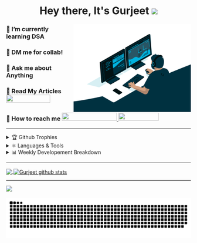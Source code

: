 <h1 align="center">Hey there, It's Gurjeet <img src="https://raw.githubusercontent.com/MartinHeinz/MartinHeinz/master/wave.gif" width="30px"></h1>
  
<img src="https://github.com/gurjeetsinghvirdee/gurjeetsinghvirdee/blob/main/vector.gif" align="right" width="320">  

<div align="left">
  <h3> 🌱 I’m currently learning <strong> DSA </strong></h3>   
  <h3> 🚀 DM me for collab!</h3>
  <h3> 💬 Ask me about Anything</h3>
  <h3> 📕 Read My Articles
    <a href="https://auth.geeksforgeeks.org/user/gurjeetsinghvirdee/articles" target="_blank">
    <img src="https://img.shields.io/badge/geeksforgeeks-2F8D46?style=for-the-badge&logo=geeksforgeeks&logoColor=fff" width="120" height="22"></a>
  </h3> 
  <h3> 💌 How to reach me
    <a href="https://www.linkedin.com/in/gurjeet-singh-virdee-25a476199/" target="_blank">
    <img src="https://img.shields.io/badge/Gurjeet%20Singh%20Virdee-1976D2?style=for-the-badge&logo=linkedin&logoColor=white" width="150" height="22">
    <a href = "mailto: gurjeetsinghvirdee@gmail.com" target="_blank"><img src="https://img.shields.io/badge/gurjeet-fff?style=for-the-badge&logo=gmail&logoColor=D74E43" width="110" height="22"></a>
   </h3>
</div>  
  
<hr>
     
<details><summary>🏆 Github Trophies</summary>
  <img src="https://github-profile-trophy.vercel.app/?username=gurjeetsinghvirdee&theme=radical" alt="trophies">  
</details> 
  
<details>  
  <summary>⚛️ Languages & Tools</summary>
  <p align="center">
    <img src="https://img.shields.io/badge/Adobe%20XD-470137?style=for-the-badge&logo=Adobe%20XD&logoColor=#FF61F6" alt="adobe xd" /> 
    <img src="https://img.shields.io/badge/Bootstrap-563D7C?style=for-the-badge&logo=bootstrap&logoColor=white" alt="bootstrap" />
    <img src="https://img.shields.io/badge/CSS3-1572B6?style=for-the-badge&logo=css3&logoColor=white" alt="css" />
    <img src="https://img.shields.io/badge/Express.js-000000?style=for-the-badge&logo=express&logoColor=white" alt="expressjs" />
    <img src="https://img.shields.io/badge/figma-orange?style=for-the-badge&logo=Figma&logoColor=white" alt="figma" />
    <img src="https://img.shields.io/badge/firebase-ffca28?style=for-the-badge&logo=firebase&logoColor=black" alt="firebase" />
    <img src="https://img.shields.io/badge/Git-F05032?style=for-the-badge&logo=github&logoColor=white" alt="git" />
    <img src="https://img.shields.io/badge/Github-000000?style=for-the-badge&logo=github&logoColor=white" alt="github" />
    <img src="https://img.shields.io/badge/Heroku-430098?style=for-the-badge&logo=heroku&logoColor=white" alt="heroku" />
    <img src="https://img.shields.io/badge/HTML5-E34F26?style=for-the-badge&logo=html5&logoColor=white" alt="html5" />
    <img src="https://img.shields.io/badge/IntelliJIDEA-000000.svg?style=for-the-badge&logo=intellij-idea&logoColor=white" alt="intellij idea" />
    <img src="https://img.shields.io/badge/JavaScript-F7DF1E?style=for-the-badge&logo=javascript&logoColor=black" alt="javascript" />
    <img src="https://img.shields.io/badge/markdown-499bea?style=for-the-badge&logo=markdown&logoColor=white" alt="markdown" />
    <img src="https://img.shields.io/badge/Material%20UI-007FFF?style=for-the-badge&logo=mui&logoColor=white" alt="material-ui" />  
    <img src="https://img.shields.io/badge/MongoDB-4EA94B?style=for-the-badge&logo=mongodb&logoColor=white" alt="mongodb" />
    <img src="https://img.shields.io/badge/MySQL-4479A1?style=for-the-badge&logo=mysql&logoColor=white" alt="my sql" />
    <img src="https://img.shields.io/badge/node.js-6DA55F?style=for-the-badge&logo=node.js&logoColor=white" alt="node" />
    <img src="https://img.shields.io/badge/npm-CB3837?style=for-the-badge&logo=npm&logoColor=white" alt="npm" />
    <img src="https://img.shields.io/badge/postman-E95723?style=for-the-badge&logo=postman&logoColor=white" alt="postman" />
    <img src="https://img.shields.io/badge/React-20232A?style=for-the-badge&logo=react&logoColor=61DAFB" alt="react" />
    <img src="https://img.shields.io/badge/React_Router-CA4245?style=for-the-badge&logo=react-router&logoColor=white" alt="react-router" />
    <img src="https://img.shields.io/badge/Redux-593D88?style=for-the-badge&logo=redux&logoColor=white" alt="redux" />
    <img src="https://img.shields.io/badge/Sass-cf649a?style=for-the-badge&logo=sass&logoColor=white" alt="Sass" />
    <img src="https://img.shields.io/badge/Typescript-3178c6?style=for-the-badge&logo=typescript&logoColor=ffffff" alt="typescript" />
    <img src="https://img.shields.io/badge/Visual_Studio_Code-0078D4?style=for-the-badge&logo=visual%20studio%20code&logoColor=white" alt="visual studio code" />
  </p>
</details>  
  
<details>
  <summary>📊 Weekly Developement Breakdown</summary>
  
<!--START_SECTION:waka-->
```text
Markdown     1 hr 10 mins    █████████▓░░░░░░░░░░░░░░░   38.70 % 
JSON         52 mins         ███████▒░░░░░░░░░░░░░░░░░   28.90 % 
JavaScript   49 mins         ██████▓░░░░░░░░░░░░░░░░░░   27.26 % 
CSS          9 mins          █▒░░░░░░░░░░░░░░░░░░░░░░░   05.11 % 
```
<!--END_SECTION:waka--> 

</details>  
  

  
<hr>  
  
<a href="https://github-readme-stats.vercel.app/api/top-langs/?username=gurjeetsinghvirdee&layout=compact&theme=chartreuse-dark">

  <img align="center" src="https://github-readme-stats.vercel.app/api/top-langs/?username=gurjeetsinghvirdee&layout=compact&theme=chartreuse-dark" />

</a>    
  
<a href="http://github-readme-streak-stats.herokuapp.com/?user=gurjeetsinghvirdee&theme=chartreuse-dark&fire=00adfe&sideNums=00adfe&currStreakLabel=7ffe00">
  <img align="left" src="http://github-readme-streak-stats.herokuapp.com/?user=gurjeetsinghvirdee&theme=chartreuse-    dark&fire=00adfe&sideNums=00adfe&currStreakLabel=7ffe00" alt=""/>
</a>
  
<a href="https://github-readme-stats.vercel.app/api?username=gurjeetsinghvirdee&show_icons=true&include_all_commits=true&theme=chartreuse-dark">
  <img align="center" src="https://github-readme-stats.vercel.app/api?username=gurjeetsinghvirdee&show_icons=true&include_all_commits=true&theme=chartreuse-dark"               alt="Gurjeet github stats" />
</a>


  
<hr>   

<p align="left">
  <img width="90%" 
   src="https://activity-graph.herokuapp.com/graph?username=gurjeetsinghvirdee&theme=chartreuse-dark" />
</p> 
  
<img src="https://github.com/gurjeetsinghvirdee/gurjeetsinghvirdee/blob/main/github-user-contribution.svg">    
